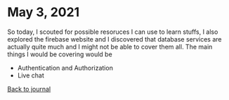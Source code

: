 # May 3, 2021
So today, I scouted for possible resoruces I can use to learn stuffs, I also explored the firebase website and I discovered that database services are actually quite much and I might not be able to cover them all. The main things I would be covering would be


- Authentication and Authorization
- Live chat

[Back to journal](README.md)